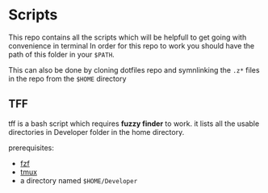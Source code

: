 # Scripts

This repo contains all the scripts which will be helpfull to get going with convenience in terminal
In order for this repo to work you should have the path of this folder in your `$PATH`.

This can also be done by cloning dotfiles repo and symnlinking the `.z*` files in the repo from the `$HOME` directory

## TFF

tff is a bash script which requires **fuzzy finder** to work.
it lists all the usable directories in Developer folder in the home directory.

prerequisites:

- [fzf](https://github.com/junegunn/fzf)
- [tmux](https://github.com/tmux/tmux)
- a directory named `$HOME/Developer`
